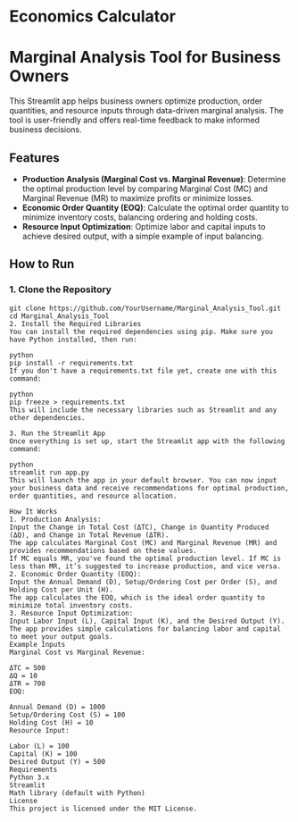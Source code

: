 # Economics Calculator 
# Marginal Analysis Tool for Business Owners

This Streamlit app helps business owners optimize production, order quantities, and resource inputs through data-driven marginal analysis. The tool is user-friendly and offers real-time feedback to make informed business decisions.

## Features

- **Production Analysis (Marginal Cost vs. Marginal Revenue)**: Determine the optimal production level by comparing Marginal Cost (MC) and Marginal Revenue (MR) to maximize profits or minimize losses.
- **Economic Order Quantity (EOQ)**: Calculate the optimal order quantity to minimize inventory costs, balancing ordering and holding costs.
- **Resource Input Optimization**: Optimize labor and capital inputs to achieve desired output, with a simple example of input balancing.

## How to Run

### 1. Clone the Repository

```git
git clone https://github.com/YourUsername/Marginal_Analysis_Tool.git
cd Marginal_Analysis_Tool
2. Install the Required Libraries
You can install the required dependencies using pip. Make sure you have Python installed, then run:

python
pip install -r requirements.txt
If you don't have a requirements.txt file yet, create one with this command:

python
pip freeze > requirements.txt
This will include the necessary libraries such as Streamlit and any other dependencies.

3. Run the Streamlit App
Once everything is set up, start the Streamlit app with the following command:

python
streamlit run app.py
This will launch the app in your default browser. You can now input your business data and receive recommendations for optimal production, order quantities, and resource allocation.

How It Works
1. Production Analysis:
Input the Change in Total Cost (ΔTC), Change in Quantity Produced (ΔQ), and Change in Total Revenue (ΔTR).
The app calculates Marginal Cost (MC) and Marginal Revenue (MR) and provides recommendations based on these values.
If MC equals MR, you've found the optimal production level. If MC is less than MR, it’s suggested to increase production, and vice versa.
2. Economic Order Quantity (EOQ):
Input the Annual Demand (D), Setup/Ordering Cost per Order (S), and Holding Cost per Unit (H).
The app calculates the EOQ, which is the ideal order quantity to minimize total inventory costs.
3. Resource Input Optimization:
Input Labor Input (L), Capital Input (K), and the Desired Output (Y).
The app provides simple calculations for balancing labor and capital to meet your output goals.
Example Inputs
Marginal Cost vs Marginal Revenue:

ΔTC = 500
ΔQ = 10
ΔTR = 700
EOQ:

Annual Demand (D) = 1000
Setup/Ordering Cost (S) = 100
Holding Cost (H) = 10
Resource Input:

Labor (L) = 100
Capital (K) = 100
Desired Output (Y) = 500
Requirements
Python 3.x
Streamlit
Math library (default with Python)
License
This project is licensed under the MIT License.
